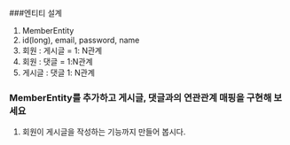 ###엔티티 설계
1. MemberEntity
2. id(long), email, password, name
3. 회원 : 게시글 = 1: N관계
4. 회원 : 댓글 = 1:N관계
5. 게시글 : 댓글 1: N관계
### MemberEntity를 추가하고 게시글, 댓글과의 연관관계 매핑을 구현해 보세요
1. 회원이 게시글을 작성하는 기능까지 만들어 봅시다.